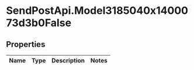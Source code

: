 # SendPostApi.Model3185040x1400073d3b0False

## Properties
Name | Type | Description | Notes
------------ | ------------- | ------------- | -------------


